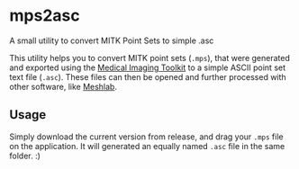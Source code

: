 # mps2asc
A small utility to convert MITK Point Sets to simple .asc

This utility helps you to convert MITK point sets (`.mps`), that were generated and exported using the [Medical Imaging Toolkit](https://github.com/MITK/MITK) to a simple ASCII point set text file (`.asc`).
These files can then be opened and further processed with other software, like [Meshlab](https://www.meshlab.net/).

## Usage
Simply download the current version from release, and drag your `.mps` file on the application. It will generated an equally named `.asc` file in the same folder. :)

